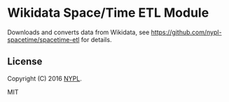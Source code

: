 # Wikidata Space/Time ETL Module

Downloads and converts data from Wikidata, see https://github.com/nypl-spacetime/spacetime-etl for details.

## License

Copyright (C) 2016 [NYPL](http://nypl.org).

MIT
